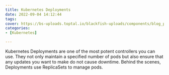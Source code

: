 ```yaml
---
title: Kubernetes Deployments
date: 2022-09-04 14:12:44
tags:
cover: https://bs-uploads.toptal.io/blackfish-uploads/components/blog_post_page/content/cover_image_file/cover_image/955515/retina_1708x683_cover-what-is-kubernetes-02516750b825c872fa32c7005355a22e.png
categories:
- [Kubernetes]

---
```


Kubernetes Deployments are one of the most potent controllers you can use. They not only maintain a specified number of pods but also ensure that any updates you want to make do not cause downtime. Behind the scenes, Deployments use ReplicaSets to manage pods.
